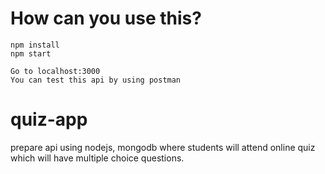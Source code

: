 # How can you use this?
```
npm install
npm start

Go to localhost:3000
You can test this api by using postman
```

# quiz-app
prepare api using nodejs, mongodb where students will attend online quiz which will have multiple choice questions.


